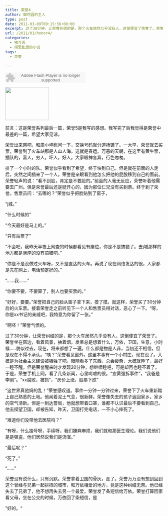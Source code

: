 ```yaml
---
title: 荣誉4
author: 御花园的主人
type: post
date: 2011-03-09T09:15:56+08:00
excerpt: 过了30分钟，让荣誉纠结的是，那个火车居然几乎没有人，这倒便宜了荣誉了。荣誉坐在窗边，看着风景，抽着烟。发呆总是想着什么，万依，卫国，生意，小时候.....貌似过去，现在，将来都想了一遍。什么都是物是人非，当初还不相信，但是现在不得不承认。“咦？”荣誉看见窗外，这里本事有一个小村庄，现在没了。大概是为社会主义建设被牺牲了吧。眼睛看多了东西，总会疲惫，大概就睡了，最好一睡不醒。但是荣誉醒来时才发现20分钟，想继续睡吧，可是却再也睡不着了。于是，荣誉手机上网，看了几条新闻，心里唏嘘的很。“宜黄强拆事件”，“我爸是李刚”。“xx腐败，被抓”，“房价上涨，股票下跌
url: /2011/03/honor4/
categories:
  - 独与思
  - 胡思乱想的小说
tags:
  - 荣誉

---
```

<embed src="http://www.xiami.com/widget/2615875_1769855050/singlePlayer.swf" type="application/x-shockwave-flash" width="257" height="33" wmode="transparent">
</embed>

<a href="http://landlord.tk/wp-content/uploads/2011/03/u11232061373177562335fm0gp0.jpg" class="highslide-image" onclick="return hs.expand(this);"><img src="http://landlord.tk/wp-content/uploads/2011/03/u11232061373177562335fm0gp0.jpg" alt="" title="u=1123206137,3177562335&fm=0&gp=0" width="140" height="105" class="alignleft size-full wp-image-205" /></a>

前言：这是荣誉系列最后一篇，荣誉5是我写的感想。我写完了后我觉得是荣誉中最差的一篇，希望大家见谅。

荣誉出来网吧，和周小坤慰问一下，交换号码就分道扬镳了。一大早，荣誉就去买票，荣誉到了火车站那是人山人海，这就是春运。万恶的天朝，在这里有黄牛票，插队的，富人，穷人，坏人，好人。大家眼神各异，行色匆匆。

排了一个小时的队。荣誉似乎看到了希望，终于快到自己。但是就在前面的人走后，突然之间插来了一个人。荣誉是亲眼看到他怎么把他的屁股移到自己的面前。荣誉轻声的说：“看不到脸，肯定是不要脸的。”前面的人毫无反应，荣誉听着他需要去广州。但是荣誉最后还是挺开心的，因为那位仁兄没有买到票。终于到了荣誉。售票员问：“去哪的？”荣誉似乎把脸贴到了窗子，

“j城。”

“什么时候的”

“今天最好是马上的。”

“只有站票了”

“不会吧，我昨天半夜上网查的时候都看见有座位，你是不是搞错了。去j城那样的地方都是满座的没有搞错吧。”

“你是不是没做过火车呀，又不是直达的火车。再说了现在网络发达的很，人家都是先在网上，电话预定好的。”

“&#8230;&#8230;我&#8230;&#8230;.”

“你要不要，不要算了，别人也要买票的。”

“好好，要要。”荣誉把自己的脸从窗子拿下来，摸了摸。就这样，荣誉买了30分钟后的火车票。接着荣誉走之前听见下一个人和售票员得对话，恶心了一下。“呀，你是xx书记的亲戚吧，我特意为你留了一张。”

“啊呸！”荣誉气愤的。

过了30分钟，让荣誉纠结的是，那个火车居然几乎没有人，这倒便宜了荣誉了。荣誉坐在窗边，看着风景，抽着烟。发呆总是想着什么，万依，卫国，生意，小时候&#8230;..貌似过去，现在，将来都想了一遍。什么都是物是人非，当初还不相信，但是现在不得不承认。“咦？”荣誉看见窗外，这里本事有一个小村庄，现在没了。大概是为社会主义建设被牺牲了吧。眼睛看多了东西，总会疲惫，大概就睡了，最好一睡不醒。但是荣誉醒来时才发现20分钟，想继续睡吧，可是却再也睡不着了。于是，荣誉手机上网，看了几条新闻，心里唏嘘的很。“宜黄强拆事件”，“我爸是李刚”。“xx腐败，被抓”，“房价上涨，股票下跌”

“这世界真他妈的乱！”荣誉感叹道。事件一分钟一分钟过来，荣誉下了火车重新踏上自己熟悉的土地。他闻着泥土气息，很新鲜。荣誉像失去的孩子返回家乡。家乡的空气清新。但是一到达警局，他就想带着口罩，谁都不认识最后不要看到自己。他去探望卫国，却被告知，昨天，卫国打完电话，一不小心摔死了。

“难道你们没带他去医院吗？”

“有呀，什么挂号呀，手续呀，我们嫌弃麻烦，我们就和那医生理论。我们说他们是是强盗，他们居然说我们是流氓。”

“最后呢？”

“死了。”

“&#8230;&#8230;”

荣誉没有说什么，只有沉默。荣誉拿着卫国的骨灰，走了。荣誉万万没有想到回到这个曾经与兄弟一起拼搏的城市，和万依相爱的地方，竟是这种纠结无奈。他已经失去了兄弟了，他不想再失去另一个最爱。荣誉发了条短信给万依。荣誉打算回家看父母，坐在公交的时候，万依回了条短信，是

”好的。“